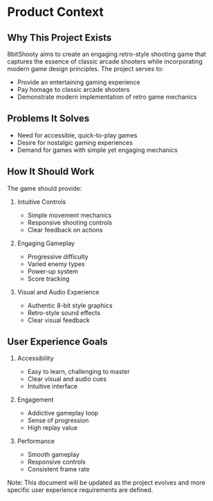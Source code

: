 # Product Context

## Why This Project Exists
8bitShooty aims to create an engaging retro-style shooting game that captures the essence of classic arcade shooters while incorporating modern game design principles. The project serves to:
- Provide an entertaining gaming experience
- Pay homage to classic arcade shooters
- Demonstrate modern implementation of retro game mechanics

## Problems It Solves
- Need for accessible, quick-to-play games
- Desire for nostalgic gaming experiences
- Demand for games with simple yet engaging mechanics

## How It Should Work
The game should provide:
1. Intuitive Controls
   - Simple movement mechanics
   - Responsive shooting controls
   - Clear feedback on actions

2. Engaging Gameplay
   - Progressive difficulty
   - Varied enemy types
   - Power-up system
   - Score tracking

3. Visual and Audio Experience
   - Authentic 8-bit style graphics
   - Retro-style sound effects
   - Clear visual feedback

## User Experience Goals
1. Accessibility
   - Easy to learn, challenging to master
   - Clear visual and audio cues
   - Intuitive interface

2. Engagement
   - Addictive gameplay loop
   - Sense of progression
   - High replay value

3. Performance
   - Smooth gameplay
   - Responsive controls
   - Consistent frame rate

Note: This document will be updated as the project evolves and more specific user experience requirements are defined. 